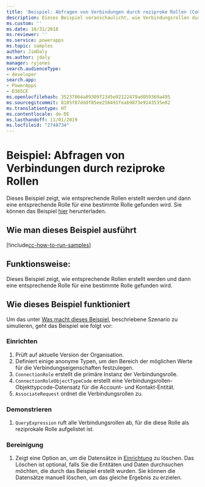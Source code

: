 ```yaml
---
title: 'Beispiel: Abfragen von Verbindungen durch reziproke Rollen (Common Data Service) | Microsoft-Dokumentation'
description: Dieses Beispiel veranschaulicht, wie Verbindungsrollen durch rezproke Rollen abgefragt werden.
ms.custom: ''
ms.date: 10/31/2018
ms.reviewer: ''
ms.service: powerapps
ms.topic: samples
author: JimDaly
ms.author: jdaly
manager: ryjones
search.audienceType:
- developer
search.app:
- PowerApps
- D365CE
ms.openlocfilehash: 35237064a89309f2345e92122479ad059369a495
ms.sourcegitcommit: 8185f87dddf05ee256491feab9873e9143535e02
ms.translationtype: HT
ms.contentlocale: de-DE
ms.lasthandoff: 11/01/2019
ms.locfileid: "2748734"
---
```

# <a name="sample-query-connections-by-reciprocal-roles"></a>Beispiel: Abfragen von Verbindungen durch reziproke Rollen

<!-- https://docs.microsoft.com/dynamics365/customer-engagement/developer/sample-query-connections-reciprocal-roles-early-bound -->

Dieses Beispiel zeigt, wie entsprechende Rollen erstellt werden und dann eine entsprechende Rolle für eine bestimmte Rolle gefunden wird. Sie können das Beispiel [hier](https://github.com/Microsoft/PowerApps-Samples/tree/master/cds/orgsvc/C%23/QueryByReciprocalRole) herunterladen.

## <a name="how-to-run-this-sample"></a>Wie man dieses Beispiel ausführt

[!include[cc-how-to-run-samples](../../includes/cc-how-to-run-samples.md)]

## <a name="what-this-sample-does"></a>Funktionsweise:

Dieses Beispiel zeigt, wie entsprechende Rollen erstellt werden und dann eine entsprechende Rolle für eine bestimmte Rolle gefunden wird.

## <a name="how-this-sample-works"></a>Wie dieses Beispiel funktioniert

Um das unter [Was macht dieses Beispiel](#what-this-sample-does), beschriebene Szenario zu simulieren, geht das Beispiel wie folgt vor:

### <a name="setup"></a>Einrichten
1. Prüft auf aktuelle Version der Organisation.
2. Definiert einige anonyme Typen, um den Bereich der möglichen Werte für die Verbindungseigenschaften festzulegen.
3. `ConnectionRole` erstellt die primäre Instanz der Verbindungsrolle.
4. `ConnectionRoleObjectTypeCode` erstellt eine Verbindungsrollen-Objekttypcode-Datensatz für die Account- und Kontakt-Entität.
5. `AssociateRequest` ordnet die Verbindungsrollen zu.

### <a name="demonstrate"></a>Demonstrieren

1. `QueryExpression` ruft alle Verbindungsrollen ab, für die diese Rolle als reziprokale Rolle aufgelistet ist.

### <a name="clean-up"></a>Bereinigung

1. Zeigt eine Option an, um die Datensätze in [Einrichtung](#setup) zu löschen.
    Das Löschen ist optional, falls Sie die Entitäten und Daten durchsuchen möchten, die durch das Beispiel erstellt wurden. Sie können die Datensätze manuell löschen, um das gleiche Ergebnis zu erzielen.
